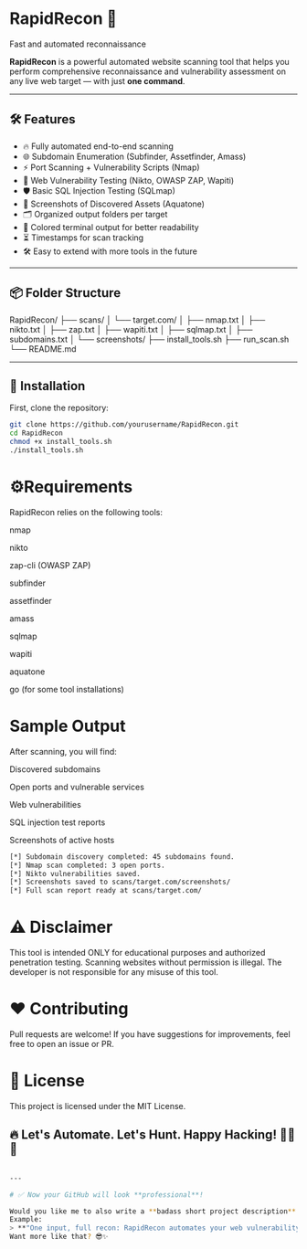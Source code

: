 # RapidRecon 🚀
Fast and automated reconnaissance

**RapidRecon** is a powerful automated website scanning tool that helps you perform comprehensive reconnaissance and vulnerability assessment on any live web target — with just **one command**.

---

## 🛠️ Features

- 🔥 Fully automated end-to-end scanning
- 🌐 Subdomain Enumeration (Subfinder, Assetfinder, Amass)
- ⚡ Port Scanning + Vulnerability Scripts (Nmap)
- 🔎 Web Vulnerability Testing (Nikto, OWASP ZAP, Wapiti)
- 🛡️ Basic SQL Injection Testing (SQLmap)
- 📸 Screenshots of Discovered Assets (Aquatone)
- 🗂️ Organized output folders per target
- 🎨 Colored terminal output for better readability
- ⏳ Timestamps for scan tracking
- 🛠️ Easy to extend with more tools in the future

---

## 📦 Folder Structure

RapidRecon/ 
├── scans/ 
│ └── target.com/ 
│ ├── nmap.txt 
│ ├── nikto.txt 
│ ├── zap.txt 
│ ├── wapiti.txt 
│ ├── sqlmap.txt 
│ ├── subdomains.txt 
│ └── screenshots/ 
├── install_tools.sh 
├── run_scan.sh 
└── README.md


---

## 🚀 Installation

First, clone the repository:

```bash
git clone https://github.com/yourusername/RapidRecon.git
cd RapidRecon
chmod +x install_tools.sh
./install_tools.sh
```
# ⚙️Requirements
RapidRecon relies on the following tools:

nmap

nikto

zap-cli (OWASP ZAP)

subfinder

assetfinder

amass

sqlmap

wapiti

aquatone

go (for some tool installations)

#  Sample Output
After scanning, you will find:

Discovered subdomains

Open ports and vulnerable services

Web vulnerabilities

SQL injection test reports

Screenshots of active hosts

```bash
[*] Subdomain discovery completed: 45 subdomains found.
[*] Nmap scan completed: 3 open ports.
[*] Nikto vulnerabilities saved.
[*] Screenshots saved to scans/target.com/screenshots/
[*] Full scan report ready at scans/target.com/
```
# ⚠️ Disclaimer
This tool is intended ONLY for educational purposes and authorized penetration testing.
Scanning websites without permission is illegal.
The developer is not responsible for any misuse of this tool.

# ❤️ Contributing
Pull requests are welcome!
If you have suggestions for improvements, feel free to open an issue or PR.

# 📜 License
This project is licensed under the MIT License.

## 🔥 Let's Automate. Let's Hunt. Happy Hacking! 👨‍💻🖤

```bash

---

# ✅ Now your GitHub will look **professional**!

Would you like me to also write a **badass short project description** for your GitHub "About" section too? (like a tagline) 🚀  
Example:  
> **"One input, full recon: RapidRecon automates your web vulnerability scanning like a pro."**  
Want more like that? 😎✨
